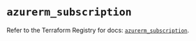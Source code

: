 # `azurerm_subscription`

Refer to the Terraform Registry for docs: [`azurerm_subscription`](https://registry.terraform.io/providers/hashicorp/azurerm/4.37.0/docs/resources/subscription).
